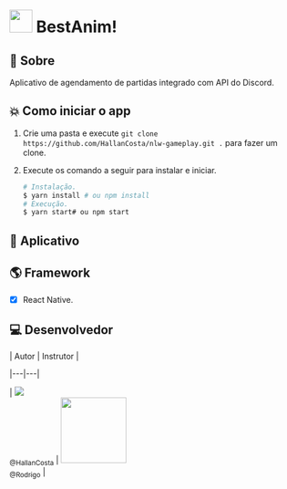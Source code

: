 
# <img  src="https://user-images.githubusercontent.com/60573155/124986930-9d6afe00-e012-11eb-85ad-572b184c2b38.png"  width="40"/> BestAnim!

  
## :bookmark: Sobre
 Aplicativo de agendamento de partidas integrado com API do Discord.

## :collision: Como iniciar o app

1. Crie uma pasta e execute `git clone https://github.com/HallanCosta/nlw-gameplay.git .` para fazer um clone.

2. Execute os comando a seguir para instalar e iniciar.
	```sh
	# Instalação.
	$ yarn install # ou npm install
	# Execução.
	$ yarn start# ou npm start
	```
  

## :iphone: Aplicativo



  
## :earth_americas: Framework
- [X] React Native.
  

## :computer: Desenvolvedor

| Autor | Instrutor |

|---|---|

| [<img src="https://avatars2.githubusercontent.com/u/60573155?s=115&v=3"><br><sub>@HallanCosta</sub>](https://github.com/HallanCosta) | [<img width="115" height="115" src="https://github.com/rodrigorgtic.png"><br><sub>@Rodrigo</sub>](https://github.com/rodrigorgtic) |
